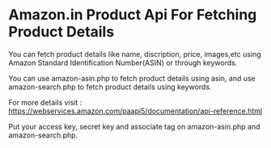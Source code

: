 # Amazon.in Product Api For Fetching Product Details
You can fetch product details like name, discription, price, images,etc using Amazon Standard Identification Number(ASIN) or through keywords.

You can use amazon-asin.php to fetch product details using asin, and use amazon-search.php to fetch product details using keywords.

For more details visit : https://webservices.amazon.com/paapi5/documentation/api-reference.html

Put your access key, secret key and associate tag on amazon-asin.php and amazon-search.php.
